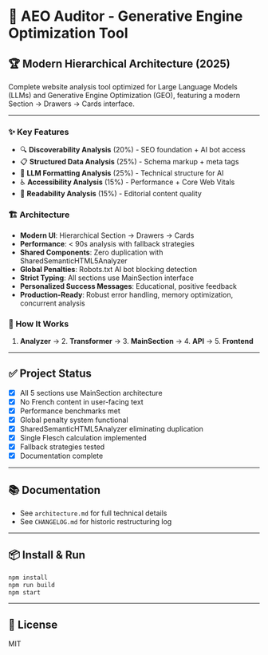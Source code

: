 # 🎯 AEO Auditor - Generative Engine Optimization Tool

## 🏆 Modern Hierarchical Architecture (2025)

Complete website analysis tool optimized for Large Language Models (LLMs) and Generative Engine Optimization (GEO), featuring a modern Section → Drawers → Cards interface.

---

### ✨ Key Features
- 🔍 **Discoverability Analysis** (20%) - SEO foundation + AI bot access
- 📋 **Structured Data Analysis** (25%) - Schema markup + meta tags  
- 🤖 **LLM Formatting Analysis** (25%) - Technical structure for AI
- ♿ **Accessibility Analysis** (15%) - Performance + Core Web Vitals
- 📖 **Readability Analysis** (15%) - Editorial content quality

### 🏗️ Architecture
- **Modern UI**: Hierarchical Section → Drawers → Cards
- **Performance**: < 90s analysis with fallback strategies
- **Shared Components**: Zero duplication with SharedSemanticHTML5Analyzer
- **Global Penalties**: Robots.txt AI bot blocking detection
- **Strict Typing**: All sections use MainSection interface
- **Personalized Success Messages**: Educational, positive feedback
- **Production-Ready**: Robust error handling, memory optimization, concurrent analysis

### 🚀 How It Works
1. **Analyzer** → 2. **Transformer** → 3. **MainSection** → 4. **API** → 5. **Frontend**

---

## ✅ Project Status
- [x] All 5 sections use MainSection architecture
- [x] No French content in user-facing text
- [x] Performance benchmarks met
- [x] Global penalty system functional
- [x] SharedSemanticHTML5Analyzer eliminating duplication
- [x] Single Flesch calculation implemented
- [x] Fallback strategies tested
- [x] Documentation complete

---

## 📚 Documentation
- See `architecture.md` for full technical details
- See `CHANGELOG.md` for historic restructuring log

---

## 📦 Install & Run
```bash
npm install
npm run build
npm start
```

---

## 🏁 License
MIT
